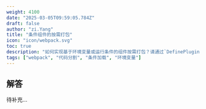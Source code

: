 ```yaml
---
weight: 4100
date: "2025-03-05T09:59:05.784Z"
draft: false
author: "zi.Yang"
title: "条件组件的按需打包"
icon: "icon/webpack.svg"
toc: true
description: "如何实现基于环境变量或运行条件的组件按需打包？请通过`DefinePlugin`结合动态`import()`语法说明代码分割和条件加载的实现方案。"
tags: ["webpack", "代码分割", "条件加载", "环境变量"]
---
```


## 解答

待补充...
